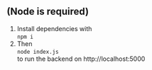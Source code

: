 ## (Node is required)

1. Install dependencies with  
   `npm i`
2. Then  
   `node index.js`  
   to run the backend on http://localhost:5000
